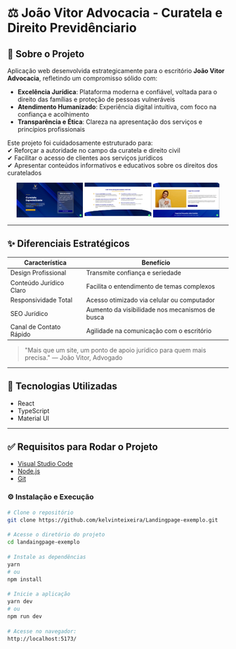# ⚖️ João Vitor Advocacia - Curatela e Direito Previdênciario

## 💼 Sobre o Projeto

Aplicação web desenvolvida estrategicamente para o escritório **João Vitor Advocacia**, refletindo um compromisso sólido com:

- **Excelência Jurídica**: Plataforma moderna e confiável, voltada para o direito das famílias e proteção de pessoas vulneráveis  
- **Atendimento Humanizado**: Experiência digital intuitiva, com foco na confiança e acolhimento  
- **Transparência e Ética**: Clareza na apresentação dos serviços e princípios profissionais  

Este projeto foi cuidadosamente estruturado para:  
✔ Reforçar a autoridade no campo da curatela e direito civil  
✔ Facilitar o acesso de clientes aos serviços jurídicos  
✔ Apresentar conteúdos informativos e educativos sobre os direitos dos curatelados  

<div align="center">
  <img src="./public/images/showcase1.png" width="30%">
  <img src="./public/images/showcase2.png" width="30%">
  <img src="./public/images/showcase3.png" width="30%">
</div>

---

## ✨ Diferenciais Estratégicos

| Característica           | Benefício                                      |
|--------------------------|------------------------------------------------|
| Design Profissional      | Transmite confiança e seriedade                |
| Conteúdo Jurídico Claro  | Facilita o entendimento de temas complexos     |
| Responsividade Total     | Acesso otimizado via celular ou computador     |
| SEO Jurídico             | Aumento da visibilidade nos mecanismos de busca|
| Canal de Contato Rápido  | Agilidade na comunicação com o escritório      |

> "Mais que um site, um ponto de apoio jurídico para quem mais precisa." — João Vitor, Advogado

---

## 🧠 Tecnologias Utilizadas

- React  
- TypeScript  
- Material UI  

---

## ✅ Requisitos para Rodar o Projeto

- [Visual Studio Code](https://code.visualstudio.com/)
- [Node.js](https://nodejs.org/en/)
- [Git](https://gitforwindows.org/)

### ⚙️ Instalação e Execução

```bash
# Clone o repositório
git clone https://github.com/kelvinteixeira/Landingpage-exemplo.git

# Acesse o diretório do projeto
cd landaingpage-exemplo

# Instale as dependências
yarn
# ou
npm install

# Inicie a aplicação
yarn dev
# ou
npm run dev

# Acesse no navegador:
http://localhost:5173/
